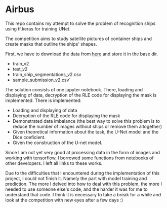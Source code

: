 # Airbus
This repo contains my attempt to solve the problem of recognition ships using tf.keras for training UNet.

The competition aims to study satellite pictures of container ships and create masks that outline the ships' shapes.

First, we have to download the data from [here](https://www.kaggle.com/competitions/airbus-ship-detection/data?select=train_ship_segmentations_v2.csv) and store it in the base dir.  
  - train_v2 
  - test_v2
  - train_ship_segmentations_v2.csv
  - sample_submission_v2.csv`

The solution consists of one jupyter notebook. There, loading and displaying of data, decryption of the RLE code for displaying the mask is implemented. There is implemented:

- Loading and displaying of data
- Decryption of the RLE code for displaying the mask
- Demonstrated data imbalance (the best way to solve this problem is to reduce the number of images without ships or remove them altogether)
- Given theoretical information about the task, the U-Net model and the Dice coeficient.
- Given the construction of the U-net model.

Since I am not yet very good at processing data in the form of images and working with tensorflow, I borrowed some functions from notebooks of other developers. I left all links to these works.

Due to the difficulties that I encountered during the implementation of this project, I could not finish it. Namely the part with model training and prediction. The more I delved into how to deal with this problem, the more I needed to use someone else's code, and the harder it was for me to understand that code. 
I think it is necessary to take a break for a while and look at the competition with new eyes after a few days :)
